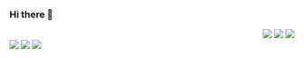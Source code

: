 ### Hi there 👋

<!--
**JS-Choi513/JS-Choi513** is a ✨ _special_ ✨ repository because its `README.md` (this file) appears on your GitHub profile.
<img src="https://img.shields.io/badge/Firebase-FFCA28?style=flat-square&logo=firebase&logoColor=white"/>

Here are some ideas to get you started:

- 🔭 I’m currently working on ...
- 🌱 I’m currently learning ...
- 👯 I’m looking to collaborate on ...
- 🤔 I’m looking for help with ...
- 💬 Ask me about ...
- 📫 How to reach me: ...
- 😄 Pronouns: ...
- ⚡ Fun fact: ...
-->
<div align="right">
   <a href="https://www.tensorflow.org/api_docs/python/tf"><img src="https://img.shields.io/badge/TensorFlow-FF6F00?style=flat-     
            square&logo=tensorflow&logoColor=white"/></a>   <a href="https://www.tensorflow.org/api_docs/python/tf"><img src="https://img.shields.io/badge/TensorFlow-FF6F00?style=flat-     
            square&logo=tensorflow&logoColor=white"/></a>
     <a href="https://www.tensorflow.org/api_docs/python/tf"><img src="https://img.shields.io/badge/TensorFlow-FF6F00?style=flat-     
            square&logo=tensorflow&logoColor=white"/></a>
  
</div>


<img src="https://img.shields.io/badge/TensorFlow-FF6F00?style=flat-square&logo=tensorflow&logoColor=white"/>
<img src="https://img.shields.io/badge/Firebase-FFCA28?style=flat-square&logo=firebase&logoColor=white"/>
<img src="https://img.shields.io/badge/Firebase-FFCA28?style=flat-square&logo=firebase&logoColor=white"/>

